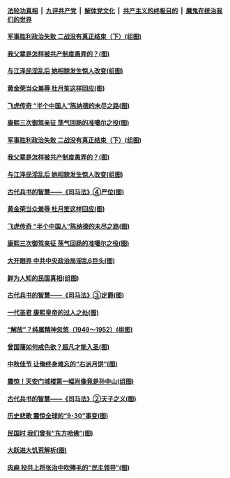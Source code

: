 

####  [法轮功真相](../../../../basic/blob/master/README.md?t=10051202) &nbsp;|&nbsp; [九评共产党](../../../../9ping.md/blob/master/README.md?t=10051202) &nbsp;|&nbsp; [解体党文化](../../../../jtdwh.md/blob/master/README.md?t=10051202)  &nbsp;|&nbsp; [共产主义的终极目的](../../../../gczydzjmd.md/blob/master/README.md?t=10051202) &nbsp;|&nbsp; [魔鬼在统治我们的世界](../../../../mgztzwmdsj.md/blob/master/README.md?t=10051202) 

#### [军事胜利政治失败 二战没有真正结束（下）(组图)](../pages/p6/944785.md?t=10051202) 

#### [我父辈是怎样被共产制度愚弄的？(图)](../pages/p6/947383.md?t=10051202) 

#### [与江泽民淫乱后 她相貌发生惊人改变(组图)](../pages/p6/948182.md?t=10051202) 

#### [黄金荣当众羞辱 杜月笙这样回应(图)](../pages/p6/947386.md?t=10051202) 

#### [飞虎传奇 “半个中国人”陈纳德的未尽之路(图)](../pages/p6/934964.md?t=10051202) 

#### [康熙三次御驾亲征 荡气回肠的准噶尔之役(图)](../pages/p6/947338.md?t=10051202) 

#### [军事胜利政治失败 二战没有真正结束（下）(组图)](../pages/p6/944785.md?t=10051202) 

#### [我父辈是怎样被共产制度愚弄的？(图)](../pages/p6/947383.md?t=10051202) 

#### [与江泽民淫乱后 她相貌发生惊人改变(组图)](../pages/p6/948182.md?t=10051202) 

#### [古代兵书的智慧——《司马法》④严位(图)](../pages/p6/947113.md?t=10051202) 

#### [黄金荣当众羞辱 杜月笙这样回应(图)](../pages/p6/947386.md?t=10051202) 

#### [飞虎传奇 “半个中国人”陈纳德的未尽之路(图)](../pages/p6/934964.md?t=10051202) 

#### [康熙三次御驾亲征 荡气回肠的准噶尔之役(图)](../pages/p6/947338.md?t=10051202) 

#### [大开眼界 中共中央政治局淫乱6巨头(图)](../pages/p6/947435.md?t=10051202) 

#### [鲜为人知的民国真相(组图)](../pages/p6/947477.md?t=10051202) 

#### [古代兵书的智慧——《司马法》③定爵(图)](../pages/p6/947111.md?t=10051202) 

#### [一代圣君 康熙皇帝的过人之处(图)](../pages/p6/874870.md?t=10051202) 

#### [“解放”？纯属精神忽悠（1949～1952）(组图)](../pages/p6/947382.md?t=10051202) 

#### [曾国藩如何戒色欲？超凡才能入圣(图)](../pages/p6/908904.md?t=10051202) 

#### [中秋佳节 让俺终身难忘的“右派月饼”(图)](../pages/p6/946665.md?t=10051202) 

#### [震惊！天安门城楼第一幅肖像竟是孙中山(组图)](../pages/p6/947523.md?t=10051202) 

#### [古代兵书的智慧——《司马法》②天子之义(图)](../pages/p6/947110.md?t=10051202) 

#### [历史悲歌 震惊全球的“9･30”事变(图)](../pages/p6/930030.md?t=10051202) 

#### [民国时 我们曾有“东方哈佛”(图)](../pages/p6/947030.md?t=10051202) 

#### [大跃进大饥荒解析(图)](../pages/p6/947514.md?t=10051202) 

#### [肉麻 投共上将张治中吹捧毛的“民主领导”(图)](../pages/p6/947026.md?t=10051202) 

